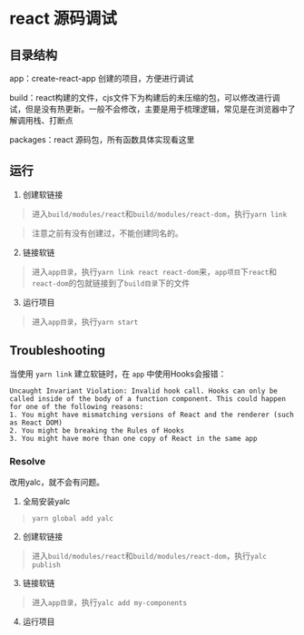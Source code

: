 # react 源码调试

## 目录结构
app：create-react-app 创建的项目，方便进行调试

build：react构建的文件，cjs文件下为构建后的未压缩的包，可以修改进行调试，但是没有热更新。一般不会修改，主要是用于梳理逻辑，常见是在浏览器中了解调用栈、打断点

packages：react 源码包，所有函数具体实现看这里

## 运行
1. 创建软链接
> 进入`build/modules/react`和`build/modules/react-dom`，执行`yarn link`

> 注意之前有没有创建过，不能创建同名的。

2. 链接软链
> 进入`app目录`，执行`yarn link react react-dom`来，`app项目`下`react`和`react-dom`的包就链接到了`build目录`下的文件

3. 运行项目
> 进入`app目录`，执行`yarn start`

## Troubleshooting
当使用 `yarn link` 建立软链时，在 `app` 中使用Hooks会报错：
```
Uncaught Invariant Violation: Invalid hook call. Hooks can only be called inside of the body of a function component. This could happen for one of the following reasons:
1. You might have mismatching versions of React and the renderer (such as React DOM)
2. You might be breaking the Rules of Hooks
3. You might have more than one copy of React in the same app
```
### Resolve
改用yalc，就不会有问题。

1. 全局安装yalc
> `yarn global add yalc`

2. 创建软链接
> 进入`build/modules/react`和`build/modules/react-dom`，执行`yalc publish`

3. 链接软链
> 进入`app目录`，执行`yalc add my-components`

4. 运行项目